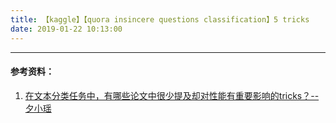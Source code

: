 ```yaml
---
title: 【kaggle】【quora insincere questions classification】5 tricks
date: 2019-01-22 10:13:00
---
```




---
#### 参考资料：
1. [在文本分类任务中，有哪些论文中很少提及却对性能有重要影响的tricks？--夕小瑶](https://www.zhihu.com/question/265357659/answer/578944550)
